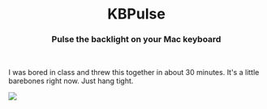 <h1 align="center">KBPulse</h1>
<h3 align="center">Pulse the backlight on your Mac keyboard</h3>
<br >

I was bored in class and threw this together in about 30 minutes. It's a little barebones right now. Just hang tight.


<a href="https://www.youtube.com/watch?v=0plJtiXuT0U"><img src="https://yt-embed.herokuapp.com/embed?v=0plJtiXuT0U"></a>
